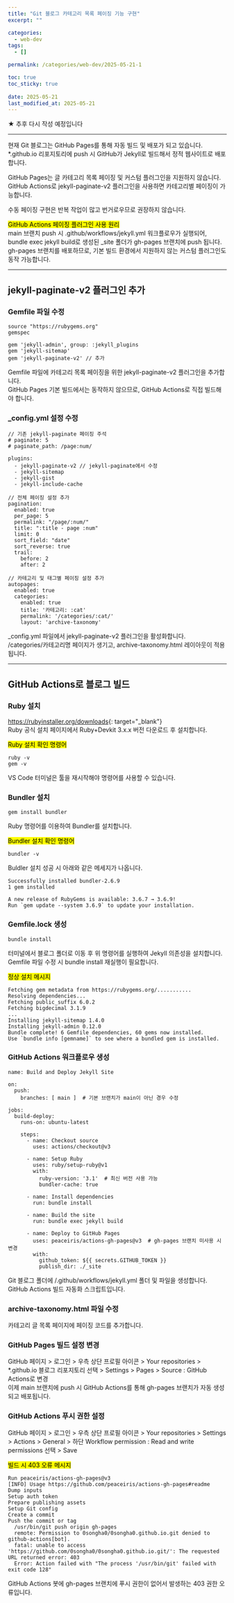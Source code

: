 ```yaml
---
title: "Git 블로그 카테고리 목록 페이징 기능 구현"
excerpt: ""

categories:
  - web-dev
tags:
  - []

permalink: /categories/web-dev/2025-05-21-1

toc: true
toc_sticky: true
 
date: 2025-05-21
last_modified_at: 2025-05-21
---
```


★ 추후 다시 작성 예정입니다

---

현재 Git 블로그는 GitHub Pages를 통해 자동 빌드 및 배포가 되고 있습니다.  
*.github.io 리포지토리에 push 시 GitHub가 Jekyll로 빌드해서 정적 웹사이트로 배포합니다.

GitHub Pages는 글 카테고리 목록 페이징 및 커스텀 플러그인을 지원하지 않습니다.  
GitHub Actions로 jekyll-paginate-v2 플러그인을 사용하면 카테고리별 페이징이 가능합니다.

수동 페이징 구현은 반복 작업이 많고 번거로우므로 권장하지 않습니다.

<mark>GitHub Actions 페이징 플러그인 사용 원리</mark>  
main 브랜치 push 시 .github/workflows/jekyll.yml 워크플로우가 실행되어,  
bundle exec jekyll build로 생성된 _site 폴더가 gh-pages 브랜치에 push 됩니다.  
gh-pages 브랜치를 배포하므로, 기본 빌드 환경에서 지원하지 않는 커스텀 플러그인도 동작 가능합니다.

---

## jekyll-paginate-v2 플러그인 추가

### Gemfile 파일 수정
```
source "https://rubygems.org"
gemspec

gem 'jekyll-admin', group: :jekyll_plugins
gem 'jekyll-sitemap'
gem 'jekyll-paginate-v2' // 추가
```
Gemfile 파일에 카테고리 목록 페이징을 위한 jekyll-paginate-v2 플러그인을 추가합니다.  
GitHub Pages 기본 빌드에서는 동작하지 않으므로, GitHub Actions로 직접 빌드해야 합니다.

### _config.yml 설정 수정
```
// 기존 jekyll-paginate 페이징 주석
# paginate: 5
# paginate_path: /page:num/

plugins:
  - jekyll-paginate-v2 // jekyll-paginate에서 수정
  - jekyll-sitemap
  - jekyll-gist
  - jekyll-include-cache

// 전체 페이징 설정 추가
pagination:
  enabled: true
  per_page: 5
  permalink: "/page/:num/"
  title: ":title - page :num"
  limit: 0
  sort_field: "date"
  sort_reverse: true
  trail:
    before: 2
    after: 2

// 카테고리 및 태그별 페이징 설정 추가
autopages:
  enabled: true
  categories:
    enabled: true
    title: '카테고리: :cat'
    permalink: '/categories/:cat/'
    layout: 'archive-taxonomy'
```
_config.yml 파일에서 jekyll-paginate-v2 플러그인을 활성화합니다.  
/categories/카테고리명 페이지가 생기고, archive-taxonomy.html 레이아웃이 적용됩니다.

---

## GitHub Actions로 블로그 빌드

### Ruby 설치
<https://rubyinstaller.org/downloads>{: target="_blank"}  
Ruby 공식 설치 페이지에서 Ruby+Devkit 3.x.x 버전 다운로드 후 설치합니다.

<mark>Ruby 설치 확인 명령어</mark>
```
ruby -v
gem -v
```
VS Code 터미널은 툴을 재시작해야 명령어를 사용할 수 있습니다.

### Bundler 설치
```
gem install bundler
```
Ruby 명령어를 이용하여 Bundler를 설치합니다.

<mark>Bundler 설치 확인 명령어</mark>
```
bundler -v
```
Buldler 설치 성공 시 아래와 같은 메세지가 나옵니다.
```
Successfully installed bundler-2.6.9
1 gem installed

A new release of RubyGems is available: 3.6.7 → 3.6.9!      
Run `gem update --system 3.6.9` to update your installation.
```

### Gemfile.lock 생성
```
bundle install
```
터미널에서 블로그 폴더로 이동 후 위 명령어를 실행하여 Jekyll 의존성을 설치합니다.  
Gemfile 파일 수정 시 bundle install 재실행이 필요합니다.

<mark>정상 설치 메시지</mark>
```
Fetching gem metadata from https://rubygems.org/...........
Resolving dependencies...
Fetching public_suffix 6.0.2
Fetching bigdecimal 3.1.9
...
Installing jekyll-sitemap 1.4.0
Installing jekyll-admin 0.12.0
Bundle complete! 6 Gemfile dependencies, 60 gems now installed.
Use `bundle info [gemname]` to see where a bundled gem is installed.
```

### GitHub Actions 워크플로우 생성
```
name: Build and Deploy Jekyll Site

on:
  push:
    branches: [ main ]  # 기본 브랜치가 main이 아닌 경우 수정

jobs:
  build-deploy:
    runs-on: ubuntu-latest

    steps:
      - name: Checkout source
        uses: actions/checkout@v3

      - name: Setup Ruby
        uses: ruby/setup-ruby@v1
        with:
          ruby-version: '3.1'  # 최신 버전 사용 가능
          bundler-cache: true

      - name: Install dependencies
        run: bundle install

      - name: Build the site
        run: bundle exec jekyll build

      - name: Deploy to GitHub Pages
        uses: peaceiris/actions-gh-pages@v3  # gh-pages 브랜치 미사용 시 변경
        with:
          github_token: ${{ secrets.GITHUB_TOKEN }}
          publish_dir: ./_site
```
Git 블로그 폴더에 /.github/workflows/jekyll.yml 폴더 및 파일을 생성합니다.  
GitHub Actions 빌드 자동화 스크립트입니다.

### archive-taxonomy.html 파일 수정
카테고리 글 목록 페이지에 페이징 코드를 추가합니다.

### GitHub Pages 빌드 설정 변경
GitHub 페이지 > 로그인 > 우측 상단 프로필 아이콘 > Your repositories > *.github.io 블로그 리포지토리 선택 > Settings > Pages > Source : GitHub Actions로 변경  
이제 main 브랜치에 push 시 GitHub Actions를 통해 gh-pages 브랜치가 자동 생성되고 배포됩니다.

### GitHub Actions 푸시 권한 설정
GitHub 페이지 > 로그인 > 우측 상단 프로필 아이콘 > Your repositories > Settings > Actions > General > 하단 Workflow permission : Read and write permissions 선택 > Save

<mark>빌드 시 403 오류 메시지</mark>
```
Run peaceiris/actions-gh-pages@v3
[INFO] Usage https://github.com/peaceiris/actions-gh-pages#readme
Dump inputs
Setup auth token
Prepare publishing assets
Setup Git config
Create a commit
Push the commit or tag
  /usr/bin/git push origin gh-pages
  remote: Permission to 0songha0/0songha0.github.io.git denied to github-actions[bot].
  fatal: unable to access 'https://github.com/0songha0/0songha0.github.io.git/': The requested URL returned error: 403
  Error: Action failed with "The process '/usr/bin/git' failed with exit code 128"
```
GitHub Actions 봇에 gh-pages 브랜치에 푸시 권한이 없어서 발생하는 403 권한 오류입니다.
